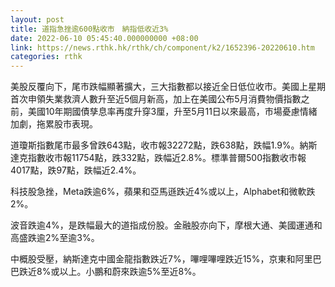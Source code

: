 ```yaml
---
layout: post
title: 道指急挫逾600點收市　納指低收近3%
date: 2022-06-10 05:45:40.000000000 +08:00
link: https://news.rthk.hk/rthk/ch/component/k2/1652396-20220610.htm
categories: rthk
---
```


美股反覆向下，尾市跌幅顯著擴大，三大指數都以接近全日低位收市。美國上星期首次申領失業救濟人數升至近5個月新高，加上在美國公布5月消費物價指數之前，美國10年期國債孳息率再度升穿3厘，升至5月11日以來最高，市場憂慮情緒加劇，拖累股市表現。

道瓊斯指數尾市最多曾跌643點，收市報32272點，跌638點，跌幅1.9%。納斯達克指數收市報11754點，跌332點，跌幅近2.8%。標準普爾500指數收市報4017點，跌97點，跌幅近2.4%。

科技股急挫，Meta跌逾6%，蘋果和亞馬遜跌近4%或以上，Alphabet和微軟跌2%。

波音跌逾4%，是跌幅最大的道指成份股。金融股亦向下，摩根大通、美國運通和高盛跌逾2%至逾3%。

中概股受壓，納斯達克中國金龍指數跌近7%，嗶哩嗶哩跌近15%，京東和阿里巴巴跌近8%或以上。小鵬和蔚來跌逾5%至近8%。
